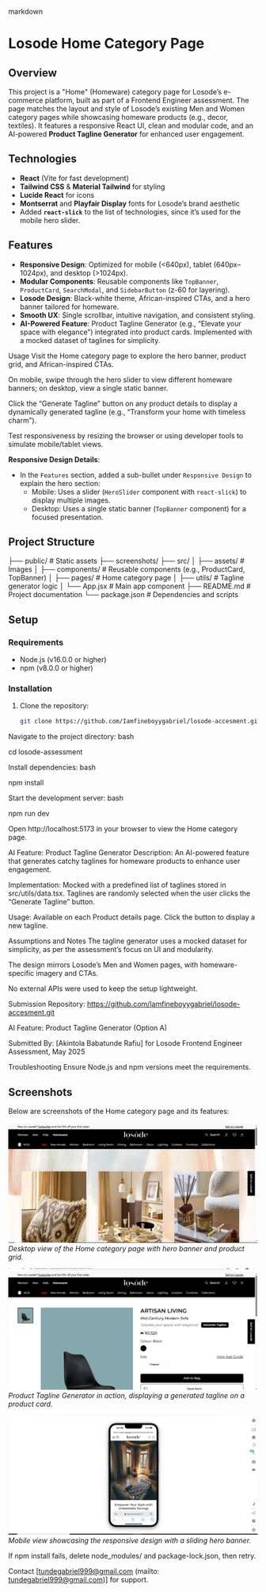 markdown

# Losode Home Category Page

## Overview

This project is a "Home" (Homeware) category page for Losode’s e-commerce platform, built as part of a Frontend Engineer assessment. The page matches the layout and style of Losode’s existing Men and Women category pages while showcasing homeware products (e.g., decor, textiles). It features a responsive React UI, clean and modular code, and an AI-powered **Product Tagline Generator** for enhanced user engagement.

## Technologies

- **React** (Vite for fast development)
- **Tailwind CSS** & **Material Tailwind** for styling
- **Lucide React** for icons
- **Montserrat** and **Playfair Display** fonts for Losode’s brand aesthetic
- Added **`react-slick`** to the list of technologies, since it’s used for the mobile hero slider.

## Features

- **Responsive Design**: Optimized for mobile (<640px), tablet (640px–1024px), and desktop (>1024px).
- **Modular Components**: Reusable components like `TopBanner`, `ProductCard`, `SearchModal`, and `SidebarButton` (z-60 for layering).
- **Losode Design**: Black-white theme, African-inspired CTAs, and a hero banner tailored for homeware.
- **Smooth UX**: Single scrollbar, intuitive navigation, and consistent styling.
- **AI-Powered Feature**: Product Tagline Generator (e.g., “Elevate your space with elegance”) integrated into product cards. Implemented with a mocked dataset of taglines for simplicity.

Usage
Visit the Home category page to explore the hero banner, product grid, and African-inspired CTAs.

On mobile, swipe through the hero slider to view different homeware banners; on desktop, view a single static banner.

Click the “Generate Tagline” button on any product details to display a dynamically generated tagline (e.g., “Transform your home with timeless charm”).

Test responsiveness by resizing the browser or using developer tools to simulate mobile/tablet views.

**Responsive Design Details**:

- In the `Features` section, added a sub-bullet under `Responsive Design` to explain the hero section:
  - Mobile: Uses a slider (`HeroSlider` component with `react-slick`) to display multiple images.
  - Desktop: Uses a single static banner (`TopBanner` component) for a focused presentation.


## Project Structure

├── public/ # Static assets
├── screenshots/
├── src/
│ ├── assets/ # Images
│ ├── components/ # Reusable components (e.g., ProductCard, TopBanner)
│ ├── pages/ # Home category page
│ ├── utils/ # Tagline generator logic
│ └── App.jsx # Main app component
├── README.md # Project documentation
└── package.json # Dependencies and scripts

## Setup

### Requirements

- Node.js (v16.0.0 or higher)
- npm (v8.0.0 or higher)

### Installation

1. Clone the repository:
   ```bash
   git clone https://github.com/Iamfineboyygabriel/losode-accesment.git
   ```

Navigate to the project directory:
bash

cd losode-assessment

Install dependencies:
bash

npm install

Start the development server:
bash

npm run dev

Open http://localhost:5173 in your browser to view the Home category page.

AI Feature: Product Tagline Generator
Description: An AI-powered feature that generates catchy taglines for homeware products to enhance user engagement.

Implementation: Mocked with a predefined list of taglines stored in src/utils/data.tsx. Taglines are randomly selected when the user clicks the “Generate Tagline” button.

Usage: Available on each Product details page. Click the button to display
a new tagline.

Assumptions and Notes
The tagline generator uses a mocked dataset for simplicity, as per the assessment’s focus on UI and modularity.

The design mirrors Losode’s Men and Women pages, with homeware-specific imagery and CTAs.

No external APIs were used to keep the setup lightweight.

Submission
Repository: https://github.com/Iamfineboyygabriel/losode-accesment.git

AI Feature: Product Tagline Generator (Option A)

Submitted By: [Akintola Babatunde Rafiu] for Losode Frontend Engineer Assessment, May 2025

Troubleshooting
Ensure Node.js and npm versions meet the requirements.

## Screenshots

Below are screenshots of the Home category page and its features:

![Home Category Page (Desktop)](screenshots/home-page-desktop.png)
_Desktop view of the Home category page with hero banner and product grid._

![Product Tagline Generator](screenshots/tagline-generator.png)
_Product Tagline Generator in action, displaying a generated tagline on a product card._

![Home Category Page (Mobile)](screenshots/mobile-view.png)  
_Mobile view showcasing the responsive design with a sliding hero banner._

If npm install fails, delete node_modules/ and package-lock.json, then retry.

Contact [tundegabriel999@gmail.com (mailto: tundegabriel999@gmail.com)] for support.
